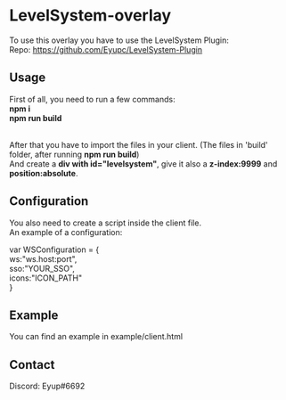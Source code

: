 # LevelSystem-overlay
To use this overlay you have to use the LevelSystem Plugin: <br/>
Repo: https://github.com/Eyupc/LevelSystem-Plugin <br/>

## Usage
First of all, you need to run a few commands: <br/>
**npm i** <br/>
**npm run build** <br/><br/>

After that you have to import the files in your client. (The files in 'build' folder, after running **npm run build**) <br/>
And create a **div with id="levelsystem"**, give it also a **z-index:9999** and **position:absolute**.

## Configuration
You also need to create a script inside the client file. <br/>
An example of a configuration: <br/>

var WSConfiguration = {<br/>
	ws:"ws.host:port",<br/>
	sso:"YOUR_SSO",<br/>
	icons:"ICON_PATH"<br/>
}

## Example
You can find an example in example/client.html
## Contact
Discord: Eyup#6692
